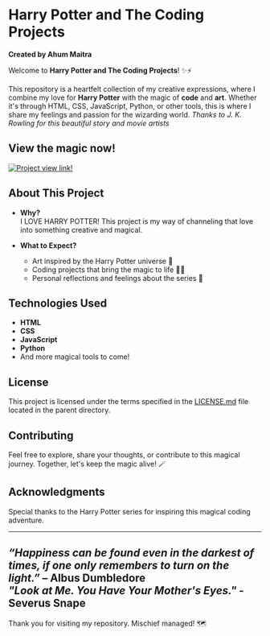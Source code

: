 # Harry Potter and The Coding Projects
**Created by Ahum Maitra**

Welcome to **Harry Potter and The Coding Projects**! ✨⚡

This repository is a heartfelt collection of my creative expressions, where I combine my love for **Harry Potter** with the magic of **code** and **art**. Whether it's through HTML, CSS, JavaScript, Python, or other tools, this is where I share my feelings and passion for the wizarding world. *Thanks to J. K. Rowling for this beautiful story and movie artists*

## View the magic now!

[![Project view link!](https://your-image-url.com/preview.jpg)](https://harry-potter-and-the-coding-projects.vercel.app/Hogwarts%20and%20it's%20secrets%20website%20in%20HTML%2C%20CSS%2C%20Javascript%20and%20other/SRC/index.html)


## About This Project

- **Why?**  
    I LOVE HARRY POTTER! This project is my way of channeling that love into something creative and magical.

- **What to Expect?**  
    - Art inspired by the Harry Potter universe 🎨  
    - Coding projects that bring the magic to life 🧙‍♂️  
    - Personal reflections and feelings about the series 💖  

## Technologies Used

- **HTML**  
- **CSS**  
- **JavaScript**  
- **Python**  
- And more magical tools to come!

<!-- ## My Love for Harry Potter

Here's a video that shows just how much I love Harry Potter:  
[![My Love for Harry Potter](https://img.youtube.com/vi/VIDEO_ID/0.jpg)](https://www.youtube.com/watch?v=VIDEO_ID)

*(Replace `VIDEO_ID` with the actual YouTube video ID.)* -->

## License
This project is licensed under the terms specified in the [LICENSE.md](../LICENSE.md) file located in the parent directory.

## Contributing

Feel free to explore, share your thoughts, or contribute to this magical journey. Together, let's keep the magic alive! 🪄


## Acknowledgments
Special thanks to the Harry Potter series for inspiring this magical coding adventure.

---
*“Happiness can be found even in the darkest of times, if one only remembers to turn on the light.”* – Albus Dumbledore
<br>
*"Look at Me. You Have Your Mother's Eyes."* - Severus Snape
---

Thank you for visiting my repository. Mischief managed! 🗺️